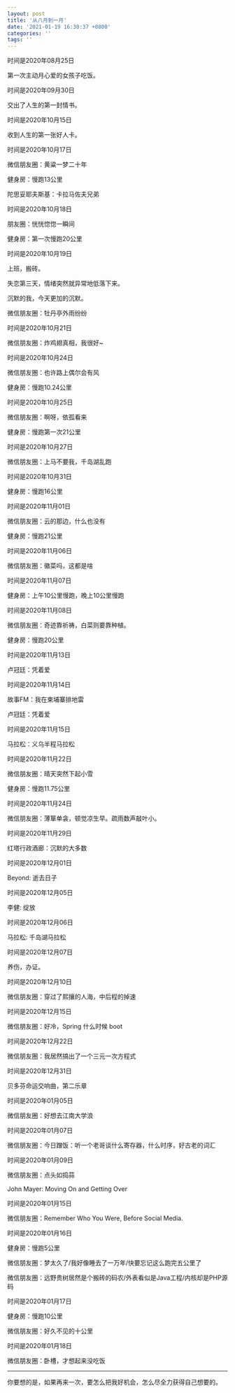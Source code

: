 ```yaml
---
layout: post
title: '从八月到一月'
date: '2021-01-19 16:30:37 +0800'
categories: ''
tags: ''
---
```


时间是2020年08月25日

第一次主动月心爱的女孩子吃饭。

时间是2020年09月30日

交出了人生的第一封情书。

时间是2020年10月15日

收到人生的第一张好人卡。

时间是2020年10月17日

微信朋友圈：黄粱一梦二十年

健身房：慢跑13公里

陀思妥耶夫斯基：卡拉马佐夫兄弟

时间是2020年10月18日

朋友圈：恍恍惚惚一瞬间

健身房：第一次慢跑20公里

时间是2020年10月19日

上班，搬砖。

失恋第三天，情绪突然就异常地低落下来。

沉默的我，今天更加的沉默。

微信朋友圈：牡丹亭外雨纷纷

时间是2020年10月21日

微信朋友圈：炸鸡翅真相，我很好~

时间是2020年10月24日

微信朋友圈：也许路上偶尔会有风

健身房：慢跑10.24公里

时间是2020年10月25日

微信朋友圈：啊呀，依孤看来

健身房：慢跑第一次21公里

时间是2020年10月27日

微信朋友圈：上马不要我，千岛湖乱跑

时间是2020年10月31日

健身房：慢跑16公里

时间是2020年11月01日

微信朋友圈：云的那边，什么也没有

健身房：慢跑21公里

时间是2020年11月06日

微信朋友圈：徽菜吗，这都是啥

时间是2020年11月07日

健身房：上午10公里慢跑，晚上10公里慢跑

时间是2020年11月08日

微信朋友圈：奇迹靠祈祷，白菜则要靠种植。

健身房：慢跑20公里

时间是2020年11月13日

卢冠廷：凭着爱

时间是2020年11月14日

故事FM：我在柬埔寨排地雷

卢冠廷：凭着爱

时间是2020年11月15日

马拉松：义乌半程马拉松

时间是2020年11月22日

微信朋友圈：晴天突然下起小雪

健身房：慢跑11.75公里

时间是2020年11月24日

微信朋友圈：薄箪单衾，顿觉凉生早。疏雨数声敲叶小。

时间是2020年11月29日

红塔行政酒廊：沉默的大多数

时间是2020年12月01日

Beyond: 逝去日子

时间是2020年12月05日

李健: 绽放

时间是2020年12月06日

马拉松: 千岛湖马拉松

时间是2020年12月07日

养伤，办证。

时间是2020年12月10日

微信朋友圈：穿过了熙攘的人海，中后程的掉速

时间是2020年12月15日

微信朋友圈：好冷，Spring 什么时候 boot

时间是2020年12月22日

微信朋友圈：我居然搞出了一个三元一次方程式

时间是2020年12月31日

贝多芬命运交响曲，第二乐章

时间是2020年01月05日

微信朋友圈：好想去江南大学浪

时间是2020年01月07日

微信朋友圈：今日蹭饭：听一个老哥谈什么寄存器，什么时序，好古老的词汇

时间是2020年01月09日

微信朋友圈：点头如捣蒜

John Mayer: Moving On and Getting Over

时间是2020年01月15日

微信朋友圈：Remember Who You Were, Before Social Media.

时间是2020年01月16日

健身房：慢跑5公里

微信朋友圈：梦太久了/我好像睡去了一万年/快要忘记这么跑完五公里了

微信朋友圈：远野贵树居然是个搬砖的码农/外表看似是Java工程/内核却是PHP源码

时间是2020年01月17日

健身房：慢跑10公里

微信朋友圈：好久不见的十公里

时间是2020年01月18日

微信朋友圈：卧槽，才想起来没吃饭

- - -

你要想的是，如果再来一次，要怎么把我好机会，怎么尽全力获得自己想要的。

